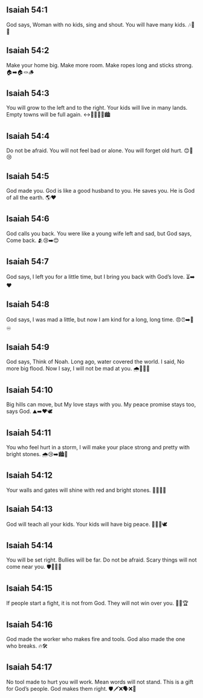 ## Isaiah 54:1
God says, Woman with no kids, sing and shout. You will have many kids. 🎶👶😊
## Isaiah 54:2
Make your home big. Make more room. Make ropes long and sticks strong. 🏠➡️🏠🪢🪵
## Isaiah 54:3
You will grow to the left and to the right. Your kids will live in many lands. Empty towns will be full again. ↔️👨‍👩‍👧‍👦🏙️
## Isaiah 54:4
Do not be afraid. You will not feel bad or alone. You will forget old hurt. 😊🚫😢
## Isaiah 54:5
God made you. God is like a good husband to you. He saves you. He is God of all the earth. 🌎❤️
## Isaiah 54:6
God calls you back. You were like a young wife left and sad, but God says, Come back. 🫂😢➡️😊
## Isaiah 54:7
God says, I left you for a little time, but I bring you back with God’s love. ⏳➡️❤️
## Isaiah 54:8
God says, I was mad a little, but now I am kind for a long, long time. 😠⏰➡️💖♾️
## Isaiah 54:9
God says, Think of Noah. Long ago, water covered the world. I said, No more big flood. Now I say, I will not be mad at you. 🌧️🌊🛶🚫
## Isaiah 54:10
Big hills can move, but My love stays with you. My peace promise stays too, says God. ⛰️➡️❤️🕊️
## Isaiah 54:11
You who feel hurt in a storm, I will make your place strong and pretty with bright stones. 🌧️😢➡️🏙️💎
## Isaiah 54:12
Your walls and gates will shine with red and bright stones. 🧱🚪💎✨
## Isaiah 54:13
God will teach all your kids. Your kids will have big peace. 👧👦📖🕊️
## Isaiah 54:14
You will be set right. Bullies will be far. Do not be afraid. Scary things will not come near you. 🛡️🙂🚫😱
## Isaiah 54:15
If people start a fight, it is not from God. They will not win over you. 👊🚫🏆
## Isaiah 54:16
God made the worker who makes fire and tools. God also made the one who breaks. 🔥🛠️
## Isaiah 54:17
No tool made to hurt you will work. Mean words will not stand. This is a gift for God’s people. God makes them right. 🛡️🗡️❌🗣️❌🎁
